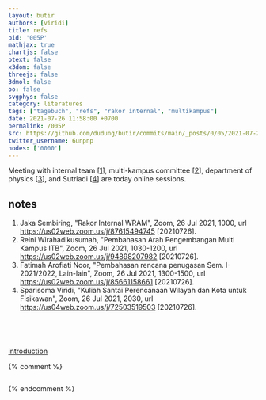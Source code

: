 ```yaml
---
layout: butir
authors: [viridi]
title: refs
pid: '005P'
mathjax: true
chartjs: false
ptext: false
x3dom: false
threejs: false
3dmol: false
oo: false
svgphys: false
category: literatures
tags: ["tagebuch", "refs", "rakor internal", "multikampus"]
date: 2021-07-26 11:58:00 +0700
permalink: /005P
src: https://github.com/dudung/butir/commits/main/_posts/0/05/2021-07-26-refs.md
twitter_username: 6unpnp
nodes: ['0000']
---
```

Meeting with internal team [[1](#r01)], multi-kampus committee [[2](#r02)], department of physics [[3](#r03)], and Sutriadi [[4](#r04)] are today online sessions.

## notes
1. <a name="r01"></a>Jaka Sembiring, "Rakor Internal WRAM", Zoom, 26 Jul 2021, 1000, url <https://us02web.zoom.us/j/87615494745> [20210726].
2. <a name="r02"></a>Reini Wirahadikusumah, "Pembahasan Arah Pengembangan Multi Kampus ITB", Zoom, 26 Jul 2021, 1030-1200, url <https://us02web.zoom.us/j/94898207982> [20210726].
3. <a name="r03"></a>Fatimah Arofiati Noor, "Pembahasan rencana penugasan Sem. I-2021/2022, Lain-lain", Zoom, 26 Jul 2021, 1300-1500, url <https://us02web.zoom.us/j/85661158661> [20210726].
4. <a name="r04"></a>Sparisoma Viridi, "Kuliah Santai Perencanaan Wilayah dan Kota untuk Fisikawan", Zoom, 26 Jul 2021, 2030, url <https://us04web.zoom.us/j/72503519503> [20210726].

## &nbsp;
[introduction](0000)

{% comment %}
```
```
{% endcomment %}
